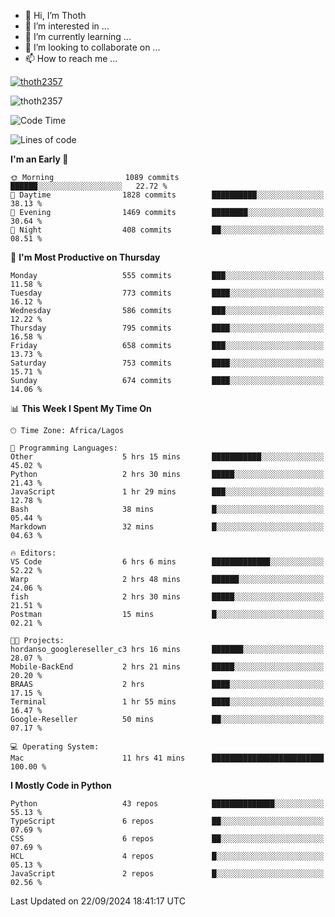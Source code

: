 <!---
thoth2357/thoth2357 is a ✨ special ✨ repository because its `README.md` (this file) appears on your GitHub profile.
You can click the Preview link to take a look at your changes.
--->

- 👋 Hi, I’m Thoth
- 👀 I’m interested in ...
- 🌱 I’m currently learning ...
- 💞️ I’m looking to collaborate on ...
- 📫 How to reach me ...


<p align="left"> <a href="https://github.com/ryo-ma/github-profile-trophy"><img src="https://github-profile-trophy.vercel.app/?username=thoth2357&theme=gruvbox&no-bg=true&no-frame=false&title=MultiLanguage,Commits,Repositories,Stars,Followers,PullRequest,Reviews,Issues" alt="thoth2357" /></a> </p>

<p align="left"> <img src="https://komarev.com/ghpvc/?username=thoth2357&label=Profile%20views&color=0e75b6&style=flat" alt="thoth2357" /> </p>

<!--START_SECTION:waka-->
![Code Time](http://img.shields.io/badge/Code%20Time-3%2C297%20hrs%2020%20mins-blue)

![Lines of code](https://img.shields.io/badge/From%20Hello%20World%20I%27ve%20Written-30.7%20million%20lines%20of%20code-blue)

**I'm an Early 🐤** 

```text
🌞 Morning                1089 commits        ██████░░░░░░░░░░░░░░░░░░░   22.72 % 
🌆 Daytime                1828 commits        ██████████░░░░░░░░░░░░░░░   38.13 % 
🌃 Evening                1469 commits        ████████░░░░░░░░░░░░░░░░░   30.64 % 
🌙 Night                  408 commits         ██░░░░░░░░░░░░░░░░░░░░░░░   08.51 % 
```
📅 **I'm Most Productive on Thursday** 

```text
Monday                   555 commits         ███░░░░░░░░░░░░░░░░░░░░░░   11.58 % 
Tuesday                  773 commits         ████░░░░░░░░░░░░░░░░░░░░░   16.12 % 
Wednesday                586 commits         ███░░░░░░░░░░░░░░░░░░░░░░   12.22 % 
Thursday                 795 commits         ████░░░░░░░░░░░░░░░░░░░░░   16.58 % 
Friday                   658 commits         ███░░░░░░░░░░░░░░░░░░░░░░   13.73 % 
Saturday                 753 commits         ████░░░░░░░░░░░░░░░░░░░░░   15.71 % 
Sunday                   674 commits         ████░░░░░░░░░░░░░░░░░░░░░   14.06 % 
```


📊 **This Week I Spent My Time On** 

```text
🕑︎ Time Zone: Africa/Lagos

💬 Programming Languages: 
Other                    5 hrs 15 mins       ███████████░░░░░░░░░░░░░░   45.02 % 
Python                   2 hrs 30 mins       █████░░░░░░░░░░░░░░░░░░░░   21.43 % 
JavaScript               1 hr 29 mins        ███░░░░░░░░░░░░░░░░░░░░░░   12.78 % 
Bash                     38 mins             █░░░░░░░░░░░░░░░░░░░░░░░░   05.44 % 
Markdown                 32 mins             █░░░░░░░░░░░░░░░░░░░░░░░░   04.63 % 

🔥 Editors: 
VS Code                  6 hrs 6 mins        █████████████░░░░░░░░░░░░   52.22 % 
Warp                     2 hrs 48 mins       ██████░░░░░░░░░░░░░░░░░░░   24.06 % 
fish                     2 hrs 30 mins       █████░░░░░░░░░░░░░░░░░░░░   21.51 % 
Postman                  15 mins             █░░░░░░░░░░░░░░░░░░░░░░░░   02.21 % 

🐱‍💻 Projects: 
hordanso_googlereseller_c3 hrs 16 mins       ███████░░░░░░░░░░░░░░░░░░   28.07 % 
Mobile-BackEnd           2 hrs 21 mins       █████░░░░░░░░░░░░░░░░░░░░   20.20 % 
BRAAS                    2 hrs               ████░░░░░░░░░░░░░░░░░░░░░   17.15 % 
Terminal                 1 hr 55 mins        ████░░░░░░░░░░░░░░░░░░░░░   16.47 % 
Google-Reseller          50 mins             ██░░░░░░░░░░░░░░░░░░░░░░░   07.17 % 

💻 Operating System: 
Mac                      11 hrs 41 mins      █████████████████████████   100.00 % 
```

**I Mostly Code in Python** 

```text
Python                   43 repos            ██████████████░░░░░░░░░░░   55.13 % 
TypeScript               6 repos             ██░░░░░░░░░░░░░░░░░░░░░░░   07.69 % 
CSS                      6 repos             ██░░░░░░░░░░░░░░░░░░░░░░░   07.69 % 
HCL                      4 repos             █░░░░░░░░░░░░░░░░░░░░░░░░   05.13 % 
JavaScript               2 repos             █░░░░░░░░░░░░░░░░░░░░░░░░   02.56 % 
```




 Last Updated on 22/09/2024 18:41:17 UTC
<!--END_SECTION:waka-->
<!--![](http://github-profile-summary-cards.vercel.app/api/cards/profile-details?username=thoth2357&theme=2077)

![](http://github-profile-summary-cards.vercel.app/api/cards/stats?username=thoth2357&theme=2077)![](http://github-profile-summary-cards.vercel.app/api/cards/productive-time?username=thoth2357&theme=2077&utcOffset=8) -->
